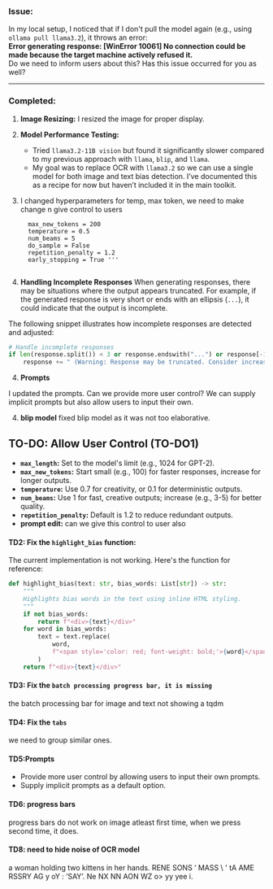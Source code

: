 
### Issue:
In my local setup, I noticed that if I don't pull the model again (e.g., using `ollama pull llama3.2`), it throws an error:  
**Error generating response: [WinError 10061] No connection could be made because the target machine actively refused it.**  
Do we need to inform users about this? Has this issue occurred for you as well?

---

### Completed:
1. **Image Resizing:** I resized the image for proper display.  
2. **Model Performance Testing:**  
   - Tried `llama3.2-11B vision` but found it significantly slower compared to my previous approach with `llama`, `blip`, and `llama`.  
   - My goal was to replace OCR with `llama3.2` so we can use a single model for both image and text bias detection. I’ve documented this as a recipe for now but haven’t included it in the main toolkit.
3. I changed hyperparameters for temp, max token, we need to make change n give control to users
      
      ```  max_length = 512
        max_new_tokens = 200
        temperature = 0.5
        num_beams = 5
        do_sample = False
        repetition_penalty = 1.2
        early_stopping = True '''


4. **Handling Incomplete Responses**
When generating responses, there may be situations where the output appears truncated. For example, if the generated response is very short or ends with an ellipsis (`...`), it could indicate that the output is incomplete.

The following snippet illustrates how incomplete responses are detected and adjusted:

```python
# Handle incomplete responses
if len(response.split()) < 3 or response.endswith("...") or response[-1] not in ".!?":
    response += " (Warning: Response may be truncated. Consider increasing `max_new_tokens`.)"
```
4. **Prompts**

I updated the prompts. Can we provide more user control? We can supply implicit prompts but also allow users to input their own.

4. **blip model**
fixed blip model as it was not too elaborative.

## TO-DO: Allow User Control (TO-DO1)
 
- **`max_length`:** Set to the model's limit (e.g., 1024 for GPT-2).  
- **`max_new_tokens`:** Start small (e.g., 100) for faster responses, increase for longer outputs.  
- **`temperature`:** Use 0.7 for creativity, or 0.1 for deterministic outputs.  
- **`num_beams`:** Use 1 for fast, creative outputs; increase (e.g., 3-5) for better quality.  
- **`repetition_penalty`:** Default is 1.2 to reduce redundant outputs.
- **prompt edit:** can we give this control to user also  

#### **TD2:** Fix the `highlight_bias` function:
The current implementation is not working. Here's the function for reference:  
```python
def highlight_bias(text: str, bias_words: List[str]) -> str:
    """
    Highlights bias words in the text using inline HTML styling.
    """
    if not bias_words:
        return f"<div>{text}</div>"
    for word in bias_words:
        text = text.replace(
            word,
            f"<span style='color: red; font-weight: bold;'>{word}</span>"
        )
    return f"<div>{text}</div>"
```
#### **TD3:** Fix the `batch processing progress bar, it is missing` 

the batch processing bar for image and text not showing a tqdm


#### **TD4:** Fix the `tabs` 
we need to group similar ones.

#### **TD5:Prompts**

- Provide more user control by allowing users to input their own prompts.
- Supply implicit prompts as a default option.

#### **TD6: progress bars**
progress bars do not work on image atleast first time, when we press second time, it does.

#### **TD8: need to hide noise of OCR model**

a woman holding two kittens in her hands. RENE SONS ‘ MASS \ ' tA AME RSSRY AG y oY : ‘SAY’. Ne NX NN AON WZ o> yy yee i.